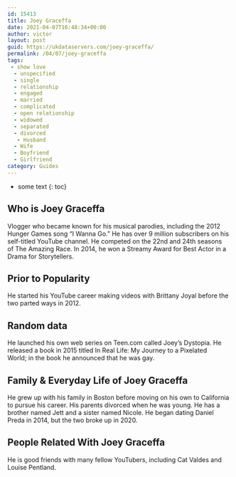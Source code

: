 ```yaml
---
id: 15413
title: Joey Graceffa
date: 2021-04-07T16:48:34+00:00
author: victor
layout: post
guid: https://ukdataservers.com/joey-graceffa/
permalink: /04/07/joey-graceffa
tags:
 - show love
  - unspecified
  - single
  - relationship
  - engaged
  - married
  - complicated
  - open relationship
  - widowed
  - separated
  - divorced
   - Husband
  - Wife
  - Boyfriend
  - Girlfriend
category: Guides
---
```


* some text
{: toc}


## Who is Joey Graceffa



Vlogger who became known for his musical parodies, including the 2012 Hunger Games song &#8220;I Wanna Go.&#8221; He has over 9 million subscribers on his self-titled YouTube channel. He competed on the 22nd and 24th seasons of The Amazing Race. In 2014, he won a Streamy Award for Best Actor in a Drama for Storytellers. 

                
                
                
## Prior to Popularity



He started his YouTube career making videos with Brittany Joyal before the two parted ways in 2012. 

                
                
                
## Random data



He launched his own web series on Teen.com called Joey&#8217;s Dystopia. He released a book in 2015 titled In Real Life: My Journey to a Pixelated World; in the book he announced that he was gay. 

                
                
                
## Family & Everyday Life of Joey Graceffa



He grew up with his family in Boston before moving on his own to California to pursue his career. His parents divorced when he was young. He has a brother named Jett and a sister named Nicole. He began dating Daniel Preda in 2014, but the two broke up in 2020.

                
                
                
## People Related With Joey Graceffa



He is good friends with many fellow YouTubers, including Cat Valdes and Louise Pentland. 

                
              
            
          
          
          